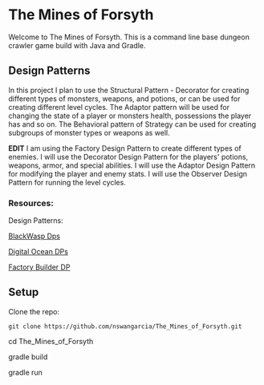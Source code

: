 # The Mines of Forsyth

Welcome to The Mines of Forsyth.
This is a command line base dungeon crawler game build with Java and Gradle.

## Design Patterns
In this project I plan to use the Structural Pattern - Decorator for creating different types of monsters, weapons, and potions, or can be used for creating different level cycles.
The Adaptor pattern will be used for changing the state of a player or monsters health, possessions the player has and so on.
The Behavioral pattern of Strategy can be used for creating subgroups of monster types or weapons as well.

**EDIT** I am using the Factory Design Pattern to create different types of enemies. 
I will use the Decorator Design Pattern for the players' potions, weapons, armor, and special abilities.
I will use the Adaptor Design Pattern for modifying the player and enemy stats.
I will use the Observer Design Pattern for running the level cycles.

### Resources:
Design Patterns:

[BlackWasp Dps](https://www.blackwasp.co.uk/gofpatterns.aspx)

[Digital Ocean DPs](https://www.digitalocean.com/community/tutorials/java-design-patterns-example-tutorial)

[Factory Builder DP](https://www.digitalocean.com/community/tutorials/factory-design-pattern-in-java)

## Setup
Clone the repo: 

    git clone https://github.com/nswangarcia/The_Mines_of_Forsyth.git

cd The_Mines_of_Forsyth

gradle build

gradle run
